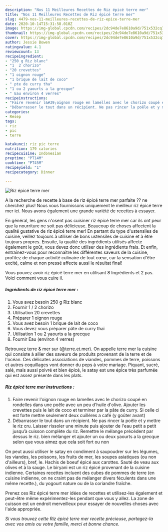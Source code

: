 ```yaml
---
description: "Nos 11 Meilleures Recettes de Riz épicé terre mer"
title: "Nos 11 Meilleures Recettes de Riz épicé terre mer"
slug: 4479-nos-11-meilleures-recettes-de-riz-epice-terre-mer
date: 2020-10-14T15:31:58.010Z
image: https://img-global.cpcdn.com/recipes/2dc94de7e8610a9d/751x532cq70/riz-epice-terre-mer-photo-principale-de-la-recette.jpg
thumbnail: https://img-global.cpcdn.com/recipes/2dc94de7e8610a9d/751x532cq70/riz-epice-terre-mer-photo-principale-de-la-recette.jpg
cover: https://img-global.cpcdn.com/recipes/2dc94de7e8610a9d/751x532cq70/riz-epice-terre-mer-photo-principale-de-la-recette.jpg
author: Jessie Bowen
ratingvalue: 4.1
reviewcount: 13
recipeingredient:
- "250 g Riz blanc"
- "1  2 chorizo"
- "20 crevettes"
- "1 oignon rouge"
- "1 brique de lait de coco"
- " pte de curry tha"
- "1 ou 2 yaourts a la grecque"
- " Eau environ 4 verres"
recipeinstructions:
- "Faire revenir l&#39;oignon rouge en lamelles avec le chorizo coupé en rondelles dans une poêle avec un peu d&#39;huile d&#39;olive. Ajouter les crevettes puis le lait de coco et terminer par la pâte de curry. Si celle ci est forte mettre seulement deux cuillères a café (y goûter avant)"
- "Débarrasser le tout dans un récipient. Ne pas rincer la poêle et y mettre le riz cru. Laisser rissoler une minute puis ajouter de l&#39;eau petit a petit jusqu’à cuisson complète du riz. Remettre le mélange précédent par dessus le riz. bien mélanger et ajouter un ou deux yaourts a la grecque selon que vous aimez que cela soit fort ou non"
categories:
- Resep
tags:
- riz
- pic
- terre

katakunci: riz pic terre 
nutrition: 179 calories
recipecuisine: Indonesian
preptime: "PT14M"
cooktime: "PT45M"
recipeyield: "1"
recipecategory: Dinner

---
```



![Riz épicé terre mer](https://img-global.cpcdn.com/recipes/2dc94de7e8610a9d/751x532cq70/riz-epice-terre-mer-photo-principale-de-la-recette.jpg)

A la recherche de recette à base de riz épicé terre mer parfaite ?? ne cherchez plus! Nous vous fournissons uniquement le meilleur riz épicé terre mer ici. Nous avons également une grande variété de recettes à essayer.

En général, les gens n'osent pas cuisiner riz épicé terre mer car ils ont peur que la nourriture ne soit pas délicieuse. Beaucoup de choses affectent la qualité gustative de riz épicé terre mer! En partant du type d'ustensiles de cuisine, veillez toujours à utiliser de bons ustensiles de cuisine et à être toujours propres. Ensuite, la qualité des ingrédients utilisés affecte également le goût, vous devez donc utiliser des ingrédients frais. Et enfin, entraînez-vous pour reconnaître les différentes saveurs de la cuisine, profitez de chaque activité culinaire de tout cœur, car la sensation d'être excité, calme et non pressé affecte aussi le résultat final!

<!--inarticleads1-->

Vous pouvez avoir riz épicé terre mer en utilisant 8 Ingrédients et 2 pas. Voici comment vous cuire il.

##### Ingrédients de riz épicé terre mer :

1. Vous avez besoin 250 g Riz blanc
1. Fournir 1 / 2 chorizo
1. Utilisation 20 crevettes
1. Préparer 1 oignon rouge
1. Vous avez besoin 1 brique de lait de coco
1. Vous devez vous préparer  pâte de curry thaï
1. Utilisation 1 ou 2 yaourts a la grecque
1. Fournir  Eau (environ 4 verres)


Retrouvez terre &amp; mer sur (@terre.et.mer). On appelle terre mer la cuisine qui consiste à allier des saveurs de produits provenant de la terre et de l&#39;océan. Ces délicates associations de viandes, pommes de terre, poissons et autres coquillages vont donner du peps à votre mariage. Piquant, sucré, salé, mais aussi poivré et bien épicé, le satay est une épice très parfumée qui est assez présente dans les plats. 

<!--inarticleads2-->

##### Riz épicé terre mer instructions :

1. Faire revenir l&#39;oignon rouge en lamelles avec le chorizo coupé en rondelles dans une poêle avec un peu d&#39;huile d&#39;olive. Ajouter les crevettes puis le lait de coco et terminer par la pâte de curry. Si celle ci est forte mettre seulement deux cuillères a café (y goûter avant)
1. Débarrasser le tout dans un récipient. Ne pas rincer la poêle et y mettre le riz cru. Laisser rissoler une minute puis ajouter de l&#39;eau petit a petit jusqu’à cuisson complète du riz. Remettre le mélange précédent par dessus le riz. bien mélanger et ajouter un ou deux yaourts a la grecque selon que vous aimez que cela soit fort ou non


On peut aussi utiliser le satay en condiment à saupoudrer sur les légumes, les viandes, les poissons, les fruits de mer, les soupes asiatiques (ou non d&#39;ailleurs), bref, le. Hachis de boeuf épicé aux carottes. Sauté de veau aux olives et à la sauge. Le biryani est un riz épicé provenant de la cuisine indienne. Certaines recettes incluent des cubes de pommes de terre (en cuisine indienne, on ne craint pas de mélanger divers féculents dans une même recette.), du yogourt nature ou de la coriandre fraîche. 

<!--inarticleads1-->

<p>
Prenez ces Riz épicé terre mer idées de recettes et utilisez-les également et peut-être même expérimentez-les pendant que vous y allez. La zone de cuisson est un endroit merveilleux pour essayer de nouvelles choses avec l'aide appropriée.
</p>

<p>
<i>Si vous trouvez cette Riz épicé terre mer recette précieuse, partagez-la avec vos amis ou votre famille, merci et bonne chance.</i>
</p>
